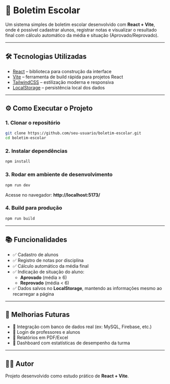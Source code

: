 # 📘 Boletim Escolar

Um sistema simples de boletim escolar desenvolvido com **React + Vite**, onde é possível cadastrar alunos, registrar notas e visualizar o resultado final com cálculo automático da média e situação (Aprovado/Reprovado).

---

## 🛠️ Tecnologias Utilizadas
- [React](https://react.dev/) – biblioteca para construção da interface
- [Vite](https://vitejs.dev/) – ferramenta de build rápida para projetos React
- [TailwindCSS](https://tailwindcss.com/) – estilização moderna e responsiva
- [LocalStorage](https://developer.mozilla.org/pt-BR/docs/Web/API/Window/localStorage) – persistência local dos dados

---

## ⚙️ Como Executar o Projeto

### 1. Clonar o repositório
```bash
git clone https://github.com/seu-usuario/boletim-escolar.git
cd boletim-escolar
```

### 2. Instalar dependências
```bash
npm install
```

### 3. Rodar em ambiente de desenvolvimento
```bash
npm run dev
```

Acesse no navegador: **http://localhost:5173/**

### 4. Build para produção
```bash
npm run build
```

---

## 📚 Funcionalidades
- ✅ Cadastro de alunos  
- ✅ Registro de notas por disciplina  
- ✅ Cálculo automático da média final  
- ✅ Indicação de situação do aluno:
  - **Aprovado** (média ≥ 6)  
  - **Reprovado** (média < 6)  
- ✅ Dados salvos no **LocalStorage**, mantendo as informações mesmo ao recarregar a página  

---

## 🚀 Melhorias Futuras
- 🔹 Integração com banco de dados real (ex: MySQL, Firebase, etc.)  
- 🔹 Login de professores e alunos  
- 🔹 Relatórios em PDF/Excel  
- 🔹 Dashboard com estatísticas de desempenho da turma  

---

## 👨‍💻 Autor
Projeto desenvolvido como estudo prático de **React + Vite**.  
